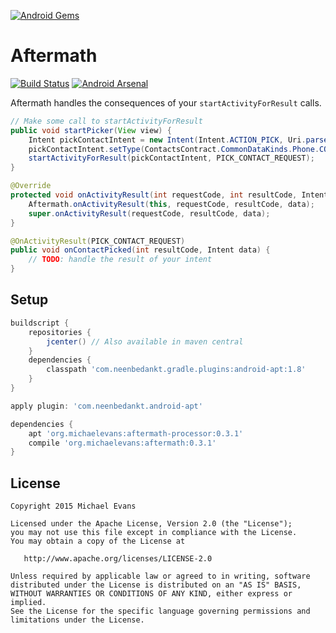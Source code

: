 [![Android Gems](http://www.android-gems.com/badge/MichaelEvans/Aftermath.svg?branch=master)](http://www.android-gems.com/lib/MichaelEvans/Aftermath)

Aftermath
=========

[![Build Status](https://travis-ci.org/MichaelEvans/Aftermath.svg)](https://travis-ci.org/MichaelEvans/Aftermath)
[![Android Arsenal](https://img.shields.io/badge/Android%20Arsenal-Aftermath-green.svg?style=flat)](https://android-arsenal.com/details/1/2176)

Aftermath handles the consequences of your `startActivityForResult` calls.

```java
// Make some call to startActivityForResult
public void startPicker(View view) {
    Intent pickContactIntent = new Intent(Intent.ACTION_PICK, Uri.parse("content://contacts"));
    pickContactIntent.setType(ContactsContract.CommonDataKinds.Phone.CONTENT_TYPE);
    startActivityForResult(pickContactIntent, PICK_CONTACT_REQUEST);
}

@Override
protected void onActivityResult(int requestCode, int resultCode, Intent data) {
    Aftermath.onActivityResult(this, requestCode, resultCode, data);
    super.onActivityResult(requestCode, resultCode, data);
}

@OnActivityResult(PICK_CONTACT_REQUEST)
public void onContactPicked(int resultCode, Intent data) {
    // TODO: handle the result of your intent
}
```

Setup
------------
```groovy
buildscript {
    repositories {
        jcenter() // Also available in maven central
    }
    dependencies {
        classpath 'com.neenbedankt.gradle.plugins:android-apt:1.8'
    }
}

apply plugin: 'com.neenbedankt.android-apt'

dependencies {
    apt 'org.michaelevans:aftermath-processor:0.3.1'
    compile 'org.michaelevans:aftermath:0.3.1'
}
```

License
-------

    Copyright 2015 Michael Evans

    Licensed under the Apache License, Version 2.0 (the "License");
    you may not use this file except in compliance with the License.
    You may obtain a copy of the License at

       http://www.apache.org/licenses/LICENSE-2.0

    Unless required by applicable law or agreed to in writing, software
    distributed under the License is distributed on an "AS IS" BASIS,
    WITHOUT WARRANTIES OR CONDITIONS OF ANY KIND, either express or implied.
    See the License for the specific language governing permissions and
    limitations under the License.


